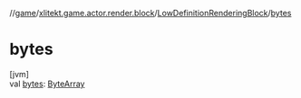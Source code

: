 //[game](../../../index.md)/[xlitekt.game.actor.render.block](../index.md)/[LowDefinitionRenderingBlock](index.md)/[bytes](bytes.md)

# bytes

[jvm]\
val [bytes](bytes.md): [ByteArray](https://kotlinlang.org/api/latest/jvm/stdlib/kotlin/-byte-array/index.html)
